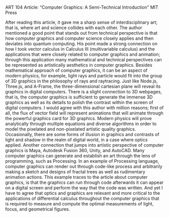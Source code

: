 



ART 104
Article: “Computer Graphics: A Semi-Technical Introduction” MIT Press

After reading this article, it gave me a sharp sense of interdisciplinary art; that is, where art and science collides with each other. The author mentioned a good point that stands out from technical perspective is that how computer graphics and computer science closely applies and then deviates into quantum computing. His point made a strong connection on how I took vector calculus in Calculus III (multivariable calculus) and the applications that were closely related to computer graphics and animation; through this application many mathematical and technical perspectives can be represented as artistically aesthetics in computer graphics. Besides mathematical approach of computer graphics, it can be an aspect of modern physics, for example, light rays and particle would fit into the group of 3D graphics in the philosophy of  rays and raytracing. Just like Node.js, Three.js, and A-Frame, the three-dimensional cartesian plane will reveal its graphics in digital computers. There is a slight connection to 3D webpages, that is, the computer graphics is sufficient to generate the immense 3D graphics as well as its details to polish the contrast within the screen of digital computers. I would agree with this author with million reasons; first of all, the flux of vector field will represent animations that will animate through the powerful graphics card for 3D graphics. Modern physics will prove analytically through multiple equations and diverse algorithms in order to model the pixelated and non-pixelated artistic quality graphics. Occasionally, there are some forms of illusion in graphics and contrasts of light and shadow in the realm of digital world, in a case where optics applied.  Another connection that jumps into artistic perspective of computer graphics is Maya, Autodesk Fusion 360, Unity, and AutoCAD. Many computer graphics can generate and establish an art through the lens of programming, such as Processing. In an example of Processing language, computer graphics can render out through code-like process and arbitrarily making a sketch and designs of fractal trees as well as rudimentary animation actions. This example traces to the article about computer graphics, is that the graphics can run through code afterwards it can appear on a digital screen and perform the way that the code was written. And yet I have to agree that optics and graphics are relevant and more critical to the applications of differential calculus throughout the computer graphics that is required to measure and compute the optimal measurements of light, focus, and geometrical figures.

